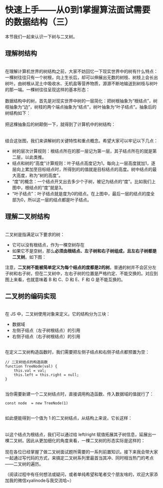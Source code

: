 <h1>快速上手——从0到1掌握算法面试需要的数据结构（三）</h1>
<p>本节我们一起来认识一下树与二叉树。<br></p>
<p><a name="user-content-4175d9d6"></a></p>
<h2>理解树结构</h2>
<p><br>在理解计算机世界的树结构之前，大家不妨回忆一下现实世界中的树有什么特点：一棵树往往只有一个树根，向上生长后，却可以伸展出无数的树枝、树枝上会长出树叶。由树根从泥土中吸收水、无机盐等营养物质，源源不断地输送到树枝与树叶的那一端。一棵树往往呈现这样的基本形态：<br>
<br><img src="https://p1-jj.byteimg.com/tos-cn-i-t2oaga2asx/gold-user-assets/2020/4/6/1714e6b2706ab067~tplv-t2oaga2asx-image.image" alt=""><br>数据结构中的树，首先是对现实世界中树的一层简化：把树根抽象为“根结点”，树枝抽象为“边”，树枝的两个端点抽象为“结点”，树叶抽象为“叶子结点”。抽象后的树结构如下：<br>
<br>
<img src="https://p1-jj.byteimg.com/tos-cn-i-t2oaga2asx/gold-user-assets/2020/4/15/1717d9e07221bb94~tplv-t2oaga2asx-image.image" alt=""><br>把这棵抽象后的树颠倒一下，就得到了计算机中的树结构：<br>
<br><img src="https://p1-jj.byteimg.com/tos-cn-i-t2oaga2asx/gold-user-assets/2020/4/6/1714e6b267f22329~tplv-t2oaga2asx-image.image" alt=""><br>
<br>结合这张图，我们来讲解树的关键特性和重点概念。希望大家可以牢记以下几点：<br></p>
<ul>
<li>树的层次计算规则：根结点所在的那一层记为第一层，其子结点所在的就是第二层，以此类推。</li>
<li>结点和树的“高度”计算规则：叶子结点高度记为1，每向上一层高度就加1，逐层向上累加至目标结点时，所得到的的值就是目标结点的高度。树中结点的最大高度，称为“树的高度”。</li>
<li>“度”的概念：一个结点开叉出去多少个子树，被记为结点的“度”。比如我们上图中，根结点的“度”就是3。</li>
<li>“叶子结点”：叶子结点就是度为0的结点。在上图中，最后一层的结点的度全部为0，所以这一层的结点都是叶子结点。</li>
</ul>
<p><a name="user-content-aa301582"></a></p>
<h2>理解二叉树结构</h2>
<p><br>二叉树是指满足以下要求的树：<br></p>
<ul>
<li>它可以没有根结点，作为一棵空树存在</li>
<li>如果它不是空树，那么<strong>必须由根结点、左子树和右子树组成，且左右子树都是二叉树</strong>。如下图：<br></li>
</ul>
<p><img src="https://p1-jj.byteimg.com/tos-cn-i-t2oaga2asx/gold-user-assets/2020/4/6/1714e6b275ab6309~tplv-t2oaga2asx-image.image" alt=""><br>
注意，<strong>二叉树不能被简单定义为每个结点的度都是2的树</strong>。普通的树并不会区分左子树和右子树，但在二叉树中，左右子树的位置是严格约定、不能交换的。对应到图上来看，也就意味着 B 和 C、D 和 E、F 和 G 是不能互换的。</p>
<p><a name="user-content-f302bdd8"></a></p>
<h2>二叉树的编码实现</h2>
<p><br>在 JS 中，二叉树使用对象来定义。它的结构分为三块：<br></p>
<ul>
<li>数据域</li>
<li>左侧子结点（左子树根结点）的引用</li>
<li>右侧子结点（右子树根结点）的引用</li>
</ul>
<p><br>在定义二叉树构造函数时，我们需要把左侧子结点和右侧子结点都预置为空：<br></p>
<pre><code class="hljs language-javascript"><span class="hljs-comment">// 二叉树结点的构造函数</span>
<span class="hljs-function"><span class="hljs-keyword">function</span> <span class="hljs-title">TreeNode</span>(<span class="hljs-params">val</span>) </span>{
    <span class="hljs-built_in">this</span>.val = val;
    <span class="hljs-built_in">this</span>.left = <span class="hljs-built_in">this</span>.right = <span class="hljs-literal">null</span>;
}
</code></pre>
<p><br>当你需要新建一个二叉树结点时，直接调用构造函数、传入数据域的值就行了：<br></p>
<pre><code class="hljs language-javascript"><span class="hljs-keyword">const</span> node  = <span class="hljs-keyword">new</span> TreeNode(<span class="hljs-number">1</span>)
</code></pre>
<p><br>如此便能得到一个值为 1 的二叉树结点，从结构上来说，它长这样：<br>
<br><img src="https://p1-jj.byteimg.com/tos-cn-i-t2oaga2asx/gold-user-assets/2020/4/6/1714e6b26ae0d174~tplv-t2oaga2asx-image.image" alt=""><br>
<br>以这个结点为根结点，我们可以通过给 left/right 赋值拓展其子树信息，延展出一棵二叉树。因此从更加细化的角度来看，一棵二叉树的形态实际是这样的：<br><img src="https://p1-jj.byteimg.com/tos-cn-i-t2oaga2asx/gold-user-assets/2020/4/6/1714e6b268b61522~tplv-t2oaga2asx-image.image" alt=""><br>
<br>现在各位已经掌握了做二叉树面试题所需要的一系列前置知识。接下来我会带大家一起通过写代码的方式，来搞定二叉树系列里最首当其冲、同时相当热门的考点——二叉树的遍历。</p>
<p>（阅读过程中有任何想法或疑问，或者单纯希望和笔者交个朋友啥的，欢迎大家添加我的微信xyalinode与我交流哈~）</p>
